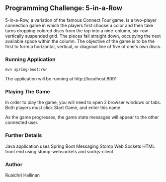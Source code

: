 ## Programming Challenge: 5-in-a-Row

5-in-a-Row, a variation of the famous Connect Four game, is a two-player connection game
in which the players first choose a color and then take turns dropping colored discs from the
top into a nine-column, six-row vertically suspended grid. The pieces fall straight down,
occupying the next available space within the column. The objective of the game is to be the
first to form a horizontal, vertical, or diagonal line of five of one's own discs.

### Running Application
```
mvn spring-boot:run
```

The application will be running at http://localhost:8091

### Playing The Game
In order to play the game, you will need to open 2 browser windows or tabs. 
Both players must click Start Game, and enter this name. 

As the game progresses, the game state messages will appear to the other connected user.

### Further Details 
Java application uses Spring Boot Messaging Stomp Web Sockets
HTML front end using stomp-websockets and sockjs-client

### Author 
Ruaidhri Hallinan
